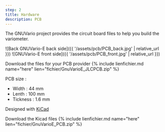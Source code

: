 ```yaml
---
step: 2
title: Hardware
description: PCB
---
```


The GNUVario project provides the circuit board files to help you build the variometer.


![Back GNUVario-E back side]({{ '/assets/pcb/PCB_back.jpg' | relative_url }})
![GNUVario-E front side]({{ '/assets/pcb/PCB_front.jpg' | relative_url }})

Download the files for your PCB provider {% include lienfichier.md name="here" lien="fichier/GnuVarioE_JLCPCB.zip" %}

PCB size :
* Width  : 44 mm
* Lenth : 100 mm 
* Tickness : 1.6 mm

Designed with [KiCad](http://kicad-pcb.org/) 

Download the Kicad files {% include lienfichier.md name="here" lien="fichier/GnuVarioE_PCB.zip" %}
